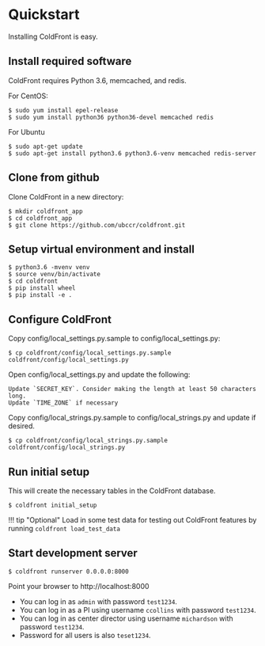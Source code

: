 # Quickstart

Installing ColdFront is easy.

## Install required software

ColdFront requires Python 3.6, memcached, and redis. 

For CentOS:

```
$ sudo yum install epel-release
$ sudo yum install python36 python36-devel memcached redis
```


For Ubuntu

```
$ sudo apt-get update
$ sudo apt-get install python3.6 python3.6-venv memcached redis-server
```

## Clone from github

Clone ColdFront in a new directory:

``` 
$ mkdir coldfront_app
$ cd coldfront_app
$ git clone https://github.com/ubccr/coldfront.git
```


## Setup virtual environment and install

```
$ python3.6 -mvenv venv
$ source venv/bin/activate
$ cd coldfront
$ pip install wheel
$ pip install -e . 
```

## Configure ColdFront

Copy config/local_settings.py.sample to config/local_settings.py:

    
```
$ cp coldfront/config/local_settings.py.sample coldfront/config/local_settings.py
```

Open config/local_settings.py and update the following:
    
```
Update `SECRET_KEY`. Consider making the length at least 50 characters long. 
Update `TIME_ZONE` if necessary
```

Copy config/local_strings.py.sample to config/local_strings.py and update if desired. 
    
```
$ cp coldfront/config/local_strings.py.sample coldfront/config/local_strings.py
```

## Run initial setup
    
This will create the necessary tables in the ColdFront database. 

```
$ coldfront initial_setup
```

!!! tip "Optional"
    Load in some test data for testing out ColdFront features by running
    `coldfront load_test_data`


## Start development server

```
$ coldfront runserver 0.0.0.0:8000
```

Point your browser to http://localhost:8000

- You can log in as `admin` with password `test1234`. 
- You can log in as a PI using username `ccollins` with password `test1234`.
- You can log in as center director using username `michardson` with password `test1234`.
- Password for all users is also `teset1234`. 
